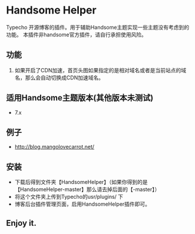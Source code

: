 # Handsome Helper
Typecho 开源博客的插件。用于辅助Handsome主题实现一些主题没有考虑到的功能。
本插件非handsome官方插件，请自行承担使用风险。

## 功能
1. 如果开启了CDN加速，首页头图如果指定的是相对域名或者是当前站点的域名，那么会自动切换成CDN加速域名。

## 适用Handsome主题版本(其他版本未测试)
- 7.x

## 例子
- http://blog.mangolovecarrot.net/

## 安装
- 下载后得到文件夹【HandsomeHelper】（如果你得到的是【HandsomeHelper-master】那么请去掉后面的【-master】）
- 将这个文件夹上传到Typecho的usr/plugins/ 下
- 博客后台插件管理页面，启用HandsomeHelper插件即可。

## Enjoy it.
